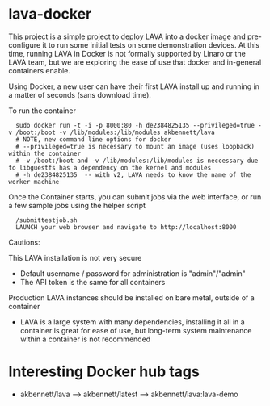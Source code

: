 # lava-docker
This project is a simple project to deploy LAVA into a docker image and pre-configure it to run some initial tests on some demonstration devices.  At this time, running LAVA in Docker is not formally supported by Linaro or the LAVA team, but we are exploring the ease of use that docker and in-general containers enable.  

Using Docker, a new user can have their first LAVA install up and running in a matter of seconds (sans download time).  

To run the container
```
  sudo docker run -t -i -p 8000:80 -h de2384825135 --privileged=true -v /boot:/boot -v /lib/modules:/lib/modules akbennett/lava
  # NOTE, new command line options for docker
  # --privileged=true is necessary to mount an image (uses loopback) within the container
  # -v /boot:/boot and -v /lib/modules:/lib/modules is neccessary due to libguestfs has a dependency on the kernel and modules
  # -h de2384825135  -- with v2, LAVA needs to know the name of the worker machine
```

Once the Container starts, you can submit jobs via the web interface, or run a few sample jobs using the helper script
```
  /submittestjob.sh
  LAUNCH your web browser and navigate to http://localhost:8000
```

Cautions:

This LAVA installation is not very secure
- Default username / password for administration is "admin"/"admin"
- The API token is the same for all containers

Production LAVA instances should be installed on bare metal, outside of a container
- LAVA is a large system with many dependencies, installing it all in a container is great for ease of use, but long-term system maintenance within a container is not recommended

# Interesting Docker hub tags
* akbennett/lava --> akbennett/latest --> akbennett/lava:lava-demo
